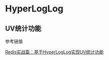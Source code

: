 # HyperLogLog

## UV统计功能

参考链接

[Redis实战篇：基于HyperLogLog实现UV统计功能](https://blog.51cto.com/u_15138908/2678081)

